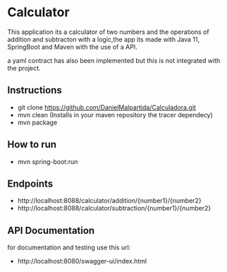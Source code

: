 # Calculator 

This application its a calculator of two numbers and the operations of addition and subtracton with a logic,the app its made with Java 11, SpringBoot and Maven with the use of a API.

a yaml contract has also been implemented but this is not integrated with the project.
## Instructions

- git clone https://github.com/DanielMalpartida/Calculadora.git
- mvn clean (Installs in your maven repository the tracer dependecy)
- mvn package

## How to run

- mvn spring-boot:run

## Endpoints
- http://localhost:8088/calculator/addition/{number1}/{number2}
- http://localhost:8088/calculator/subtraction/{number1}/{number2}


## API Documentation
for documentation and testing  use this url:

- http://localhost:8080/swagger-ui/index.html
